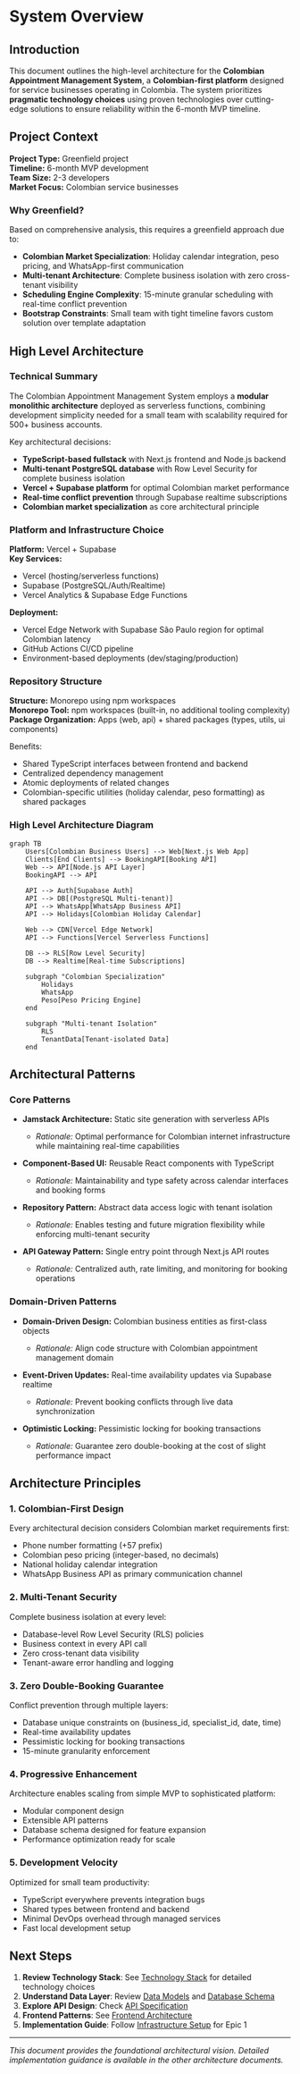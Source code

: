 # System Overview

## Introduction

This document outlines the high-level architecture for the **Colombian Appointment Management System**, a **Colombian-first platform** designed for service businesses operating in Colombia. The system prioritizes **pragmatic technology choices** using proven technologies over cutting-edge solutions to ensure reliability within the 6-month MVP timeline.

## Project Context

**Project Type:** Greenfield project  
**Timeline:** 6-month MVP development  
**Team Size:** 2-3 developers  
**Market Focus:** Colombian service businesses  

### Why Greenfield?

Based on comprehensive analysis, this requires a greenfield approach due to:
- **Colombian Market Specialization**: Holiday calendar integration, peso pricing, and WhatsApp-first communication
- **Multi-tenant Architecture**: Complete business isolation with zero cross-tenant visibility  
- **Scheduling Engine Complexity**: 15-minute granular scheduling with real-time conflict prevention
- **Bootstrap Constraints**: Small team with tight timeline favors custom solution over template adaptation

## High Level Architecture

### Technical Summary

The Colombian Appointment Management System employs a **modular monolithic architecture** deployed as serverless functions, combining development simplicity needed for a small team with scalability required for 500+ business accounts.

Key architectural decisions:
- **TypeScript-based fullstack** with Next.js frontend and Node.js backend
- **Multi-tenant PostgreSQL database** with Row Level Security for complete business isolation
- **Vercel + Supabase platform** for optimal Colombian market performance
- **Real-time conflict prevention** through Supabase realtime subscriptions
- **Colombian market specialization** as core architectural principle

### Platform and Infrastructure Choice

**Platform:** Vercel + Supabase  
**Key Services:** 
- Vercel (hosting/serverless functions)
- Supabase (PostgreSQL/Auth/Realtime)
- Vercel Analytics & Supabase Edge Functions

**Deployment:** 
- Vercel Edge Network with Supabase São Paulo region for optimal Colombian latency
- GitHub Actions CI/CD pipeline
- Environment-based deployments (dev/staging/production)

### Repository Structure

**Structure:** Monorepo using npm workspaces  
**Monorepo Tool:** npm workspaces (built-in, no additional tooling complexity)  
**Package Organization:** Apps (web, api) + shared packages (types, utils, ui components)

Benefits:
- Shared TypeScript interfaces between frontend and backend
- Centralized dependency management  
- Atomic deployments of related changes
- Colombian-specific utilities (holiday calendar, peso formatting) as shared packages

### High Level Architecture Diagram

```mermaid
graph TB
    Users[Colombian Business Users] --> Web[Next.js Web App]
    Clients[End Clients] --> BookingAPI[Booking API]
    Web --> API[Node.js API Layer]
    BookingAPI --> API
    
    API --> Auth[Supabase Auth]
    API --> DB[(PostgreSQL Multi-tenant)]
    API --> WhatsApp[WhatsApp Business API]
    API --> Holidays[Colombian Holiday Calendar]
    
    Web --> CDN[Vercel Edge Network]
    API --> Functions[Vercel Serverless Functions]
    
    DB --> RLS[Row Level Security]
    DB --> Realtime[Real-time Subscriptions]
    
    subgraph "Colombian Specialization"
        Holidays
        WhatsApp
        Peso[Peso Pricing Engine]
    end
    
    subgraph "Multi-tenant Isolation"
        RLS
        TenantData[Tenant-isolated Data]
    end
```

## Architectural Patterns

### Core Patterns

- **Jamstack Architecture:** Static site generation with serverless APIs
  - *Rationale:* Optimal performance for Colombian internet infrastructure while maintaining real-time capabilities

- **Component-Based UI:** Reusable React components with TypeScript
  - *Rationale:* Maintainability and type safety across calendar interfaces and booking forms

- **Repository Pattern:** Abstract data access logic with tenant isolation
  - *Rationale:* Enables testing and future migration flexibility while enforcing multi-tenant security

- **API Gateway Pattern:** Single entry point through Next.js API routes
  - *Rationale:* Centralized auth, rate limiting, and monitoring for booking operations

### Domain-Driven Patterns

- **Domain-Driven Design:** Colombian business entities as first-class objects
  - *Rationale:* Align code structure with Colombian appointment management domain

- **Event-Driven Updates:** Real-time availability updates via Supabase realtime
  - *Rationale:* Prevent booking conflicts through live data synchronization

- **Optimistic Locking:** Pessimistic locking for booking transactions
  - *Rationale:* Guarantee zero double-booking at the cost of slight performance impact

## Architecture Principles

### 1. Colombian-First Design
Every architectural decision considers Colombian market requirements first:
- Phone number formatting (+57 prefix)
- Colombian peso pricing (integer-based, no decimals)
- National holiday calendar integration
- WhatsApp Business API as primary communication channel

### 2. Multi-Tenant Security
Complete business isolation at every level:
- Database-level Row Level Security (RLS) policies
- Business context in every API call
- Zero cross-tenant data visibility
- Tenant-aware error handling and logging

### 3. Zero Double-Booking Guarantee
Conflict prevention through multiple layers:
- Database unique constraints on (business_id, specialist_id, date, time)
- Real-time availability updates
- Pessimistic locking for booking transactions
- 15-minute granularity enforcement

### 4. Progressive Enhancement
Architecture enables scaling from simple MVP to sophisticated platform:
- Modular component design
- Extensible API patterns
- Database schema designed for feature expansion
- Performance optimization ready for scale

### 5. Development Velocity
Optimized for small team productivity:
- TypeScript everywhere prevents integration bugs
- Shared types between frontend and backend
- Minimal DevOps overhead through managed services
- Fast local development setup

## Next Steps

1. **Review Technology Stack**: See [Technology Stack](./02-tech-stack.md) for detailed technology choices
2. **Understand Data Layer**: Review [Data Models](./03-data-models.md) and [Database Schema](./04-database-schema.md)
3. **Explore API Design**: Check [API Specification](./05-api-specification.md)
4. **Frontend Patterns**: See [Frontend Architecture](./06-frontend-architecture.md)
5. **Implementation Guide**: Follow [Infrastructure Setup](./07-infrastructure.md) for Epic 1

---

*This document provides the foundational architectural vision. Detailed implementation guidance is available in the other architecture documents.*